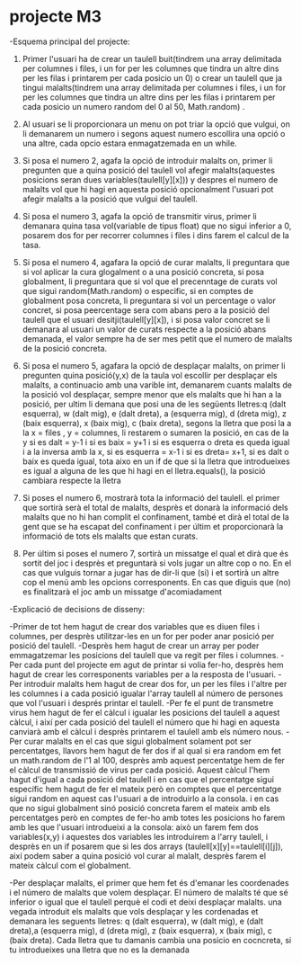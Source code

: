 # projecte M3
-Esquema principal del projecte:

  1. Primer l'usuari ha de crear un taulell buit(tindrem una array delimitada per columnes i files, i un for per les columnes que tindra un altre dins per les filas i printarem per cada posicio un 0) o crear un taulell que ja tingui malalts(tindrem una array delimitada per columnes i files, i un for per les columnes que tindra un altre dins per les filas i printarem per cada posicio un numero random del 0 al 50, Math.random) .
  
  2. Al usuari se li proporcionara un menu on pot triar la opció que vulgui, on li demanarem un numero i segons aquest numero escollira una opció o una altre, cada opcio estara enmagatzemada en un while.
  
  3. Si posa el numero 2, agafa la opció de introduir malalts on, primer li pregunten que a quina posició del taulell vol afegir malalts(aquestes posicions seran dues variables(taulell[y][x])) y despres el numero de malalts vol que hi hagi en aquesta posició opcionalment l'usuari pot afegir malalts a la posició que vulgui del taulell.
  
  4. Si posa el numero 3, agafa la opció de transmitir  virus, primer li demanara quina tasa vol(variable de tipus float) que no sigui inferior a 0, posarem dos for per recorrer columnes i files i dins farem el calcul de la tasa.
  
  5. Si posa el numero 4, agafara la opció de curar malalts, li preguntara que si vol aplicar la cura glogalment o a una posició concreta, si posa globalment, li preguntara que si vol que el precenntage de curats vol que sigui random(Math.random) o especific, si en comptes de globalment posa concreta, li preguntara si vol un percentage o valor concret, si posa peercentage sera com abans pero a la posició del taulell que el usuari desitji(taulell[y][x]), i si posa valor concret se li demanara al usuari un valor de curats respecte a la posició abans demanada, el valor sempre ha de ser mes petit que el numero de malalts de la posició concreta.
  
  6. Si posa el numero 5, agafara la opció de desplaçar malalts, on primer li pregunten quina posició(y,x) de la taula vol escollir per desplaçar els malalts, a continuacio amb una varible int, demanarem cuants malalts de la posició vol desplaçar, sempre menor que els malalts que hi han a la posició, per ultim li demana que posi una de les següents lletres:q (dalt esquerra), w (dalt mig), e (dalt dreta), a (esquerra mig), d (dreta mig), z (baix esquerra), x (baix mig), c (baix dreta), segons la lletra que posi la a la 
  x = files , y = columnes, li restarem o sumaren la posició, en cas de la y si es dalt = y-1 i si es baix = y+1 i si es esquerra o dreta es queda igual i a la inversa amb la x,
  si es esquerra = x-1 i si es dreta= x+1, si es dalt o baix es queda igual, tota aixo en un if de que si la lletra que introdueixes es igual a alguna de les que hi hagi en el lletra.equals(), la posició cambiara respecte la lletra
  
7. Si poses el numero 6, mostrarà tota la informació del taulell. el primer que sortirà serà el total de malalts, desprès et donarà la informació dels malalts que no hi han complit el confinament, també et dirà el total de la gent que se ha escapat del confinament i per últim et proporcionarà la informació de tots els malalts que estan curats.

8. Per últim si poses el numero 7, sortirà un missatge el qual et dirà que és sortit del joc i desprès et preguntarà si vols jugar un altre cop o no. En el cas que vulguis tornar a jugar has de dir-li que (si) i et sortirà un altre cop el menú amb les opcions corresponents. En cas que diguis que (no) es finalitzarà el joc amb un missatge d'acomiadament
 
  
-Explicació de decisions de disseny:

  -Primer de tot hem hagut de crear dos variables que es diuen files i columnes, per desprès utilitzar-les en un for per poder anar posició per posició del taulell.
  -Desprès hem hagut de crear un array per poder emmagatzemar les posicions del taulell que va regit per files i columnes.
  -Per cada punt del projecte em agut de printar si volia fer-ho, desprès hem hagut de crear les corresponents variables per a la resposta de l'usuari.
  -Per introduir malalts hem hagut de crear dos for, un per les files i l'altre per les columnes i a cada posició igualar l'array taulell al número de persones que vol l'usuari
    i després printar el taulell.
  -Per fe el punt de transmetre virus hem hagut de fer el càlcul i igualar les posicions del taulell a aquest càlcul, i així per cada posició del taulell el número que hi hagi      en aquesta canviarà amb el càlcul i desprès printarem el taulell amb els número nous.
  -Per curar malalts en el cas que sigui globalment solament pot ser percentatges, llavors hem hagut de fer dos if al qual si era random em fet un math.random de l'1 al 100,
    desprès amb aquest percentatge hem de fer el càlcul de transmissió de virus per cada posició. Aquest càlcul l'hem hagut d'igual a cada posició del taulell i en cas que el       percentatge sigui específic hem hagut de fer el mateix però en comptes que el percentatge sigui random en aquest cas l'usuari a de introduirlo a la consola. i en cas que no     sigui  globalment sinó posició concreta farem el mateix amb els percentatges però en comptes de fer-ho amb totes les posicions ho farem amb les que l'usuari introdueixi a la     consola: això un farem fem dos variables(x,y) i aquestes dos variables les introduirem a l'arry taulell, i desprès en un if posarem que si les dos arrays
    (taulell[x][y]==taulell[i][j]), així podem saber a quina posició vol curar al malalt, desprès farem el mateix càlcul com el globalment.

-Per desplaçar malalts, el primer que hem fet és d'emanar les coordenades i el número de malalts que volem desplaçar. El número de malalts té que sé inferior o igual que el taulell perquè el codi et deixi desplaçar malalts. una vegada introduit els malalts que vols desplaçar y les cordenadas et demanara les seguents lletres: q (dalt esquerra), w (dalt mig), e (dalt dreta),a (esquerra mig), d (dreta mig), z (baix esquerra), x (baix mig), c (baix dreta). Cada lletra que tu damanis cambia una posicio en cocncreta, si tu introdueixes una lletra que no es la demanada 
